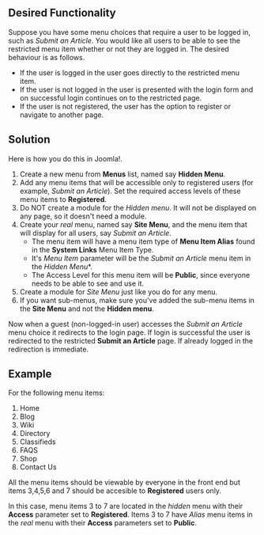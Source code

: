 <!-- Filename: Auto_redirect_guests_to_login / Display title: Auto redirect guests to login -->

## Desired Functionality

Suppose you have some menu choices that require a user to be logged in,
such as *Submit an Article*. You would like all users to be able to see the
restricted menu item whether or not they are logged in. The desired behaviour
is as follows.

* If the user is logged in the user goes directly to the restricted menu item.
* If the user is not logged in the user is presented with the login form and on
successful login continues on to the restricted page.
* If the user is not registered, the user has the option to register or navigate
to another page.

## Solution

Here is how you do this in Joomla!.

1.  Create a new menu from **Menus** list, named say **Hidden Menu**.
2.  Add any menu items that will be accessible only to registered users
    (for example, *Submit an Article*). Set the required access levels
    of these menu items to **Registered**.
3.  Do NOT create a module for the *Hidden menu*. It will not be
    displayed on any page, so it doesn't need a module.
4.  Create your *real* menu, named say **Site Menu**, and the menu item
    that will display for all users, say *Submit an Article*.
    - The menu item will have a menu item type of **Menu Item Alias** found
    in the **System Links** Menu Item Type.
    - It's *Menu Item* parameter will be the *Submit an Article* menu
      item in the *Hidden Menu**.
    - The Access Level for this menu item will be **Public**, since everyone
    needs to be able to see and use it.
5.  Create a module for *Site Menu* just like you do for any menu.
6.  If you want sub-menus, make sure you've added the sub-menu items in
    the **Site Menu** and not the **Hidden menu**.

Now when a guest (non-logged-in user) accesses the *Submit an Article*
menu choice it redirects to the login page. If login is successful the user
is redirected to the restricted **Submit an Article** page. If already logged
in the redirection is immediate.

## Example

For the following menu items:

1.  Home
2.  Blog
3.  Wiki
4.  Directory
5.  Classifieds
6.  FAQS
7.  Shop
8.  Contact Us

All the menu items should be viewable by everyone in the front end but
items 3,4,5,6 and 7 should be accesible to **Registered** users only.

In this case, menu items 3 to 7 are located in the *hidden* menu with their
**Access** parameter set to **Registered**. Items 3 to 7 have *Alias* menu
items in the *real* menu with their **Access** parameters set to **Public**.

